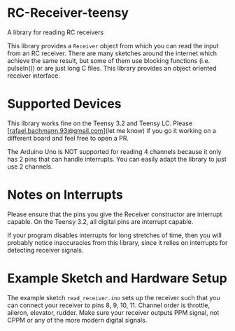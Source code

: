 # RC-Receiver-teensy
A library for reading RC receivers

This library provides a ```Receiver``` object from which you can read the input from an RC receiver. There are many sketches around the internet which achieve the same result, but some of them use blocking functions (i.e. pulseIn()) or are just long C files. This library provides an object oriented receiver interface.

# Supported Devices
This library works fine on the Teensy 3.2 and Teensy LC. Please [rafael.bachmann.93@gmail.com](let me know) if you go it working on a different board and feel free to open a PR.

The Arduino Uno is NOT supported for reading 4 channels because it only has 2 pins that can handle interrupts. You can easily  adapt the library to just use 2 channels.

# Notes on Interrupts
Please ensure that the pins you give the Receiver constructor are interrupt capable. On the Teensy 3.2, all digital pins are interrupt capable.

If your program disables interrupts for long stretches of time, then you will probably notice inaccuracies from this library, since it relies on interrupts for detecting receiver signals.

# Example Sketch and Hardware Setup
The example sketch ```read_receiver.ino``` sets up the receiver such that you can connect your receiver to pins 8, 9, 10, 11. Channel order is throttle, aileron, elevator, rudder.
Make sure your receiver outputs PPM signal, not CPPM or any of the more modern digital signals.
